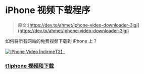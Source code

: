 # iPhone 视频下载程序

> 原文:[https://dev.to/ahmet/iphone-video-downloader-3jgi](https://dev.to/ahmet/iphone-video-downloader-3jgi)

如何将所有网站的免费视频下载到 iPhone 上？

[![iPhone Video İndirme](../Images/998e4e47e258ddd0de2d4df712184409.png)T2】](https://ahmetcadirci.com.tr/2018/iphone-cihaza-tum-sitelerden-ucretsiz-video-indirme-nasil-yapilir/?utm_source=devto&utm_medium=news&utm_campaign=Feed%3A+ahmetcadirci25+%28Ahmet+%C3%87ad%C4%B1rc%C4%B1+%E2%80%94+Web+Geli%C5%9Ftirici%29&utm_content=FeedBurner)

### [t1](#iphone-video-i%CC%87ndirme)[iphone 视频和下载](https://ahmetcadirci.com.tr/2018/iphone-cihaza-tum-sitelerden-ucretsiz-video-indirme-nasil-yapilir/?utm_source=devto&utm_medium=news&utm_campaign=Feed%3A+ahmetcadirci25+%28Ahmet+%C3%87ad%C4%B1rc%C4%B1+%E2%80%94+Web+Geli%C5%9Ftirici%29&utm_content=FeedBurner)
